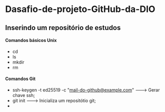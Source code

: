 # Dasafio-de-projeto-GitHub-da-DIO
## Inserindo um repositório de estudos 

#### Comandos básicos Unix

 - cd
 - ls
 - mkdir
 - rm 

#### Comandos Git 
 - ssh-keygen -t ed25519 -c "mail-do-github@example.com"   ---> Gerar chave ssh; 
 - git init ---> Inicializa um repositótio git;
 - 




